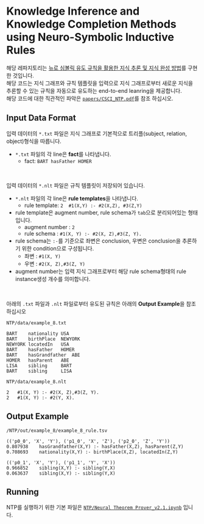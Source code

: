 # Knowledge Inference and Knowledge Completion Methods using Neuro-Symbolic Inductive Rules
해당 레파지토리는 [뉴로 심볼릭 유도 규칙을 활용한 지식 추론 및 지식 완성 방법](https://github.com/ShinWon-Chul/Neuro-Symbolic/blob/main/papers/%EB%89%B4%EB%A1%9C%20%EC%8B%AC%EB%B3%BC%EB%A6%AD%20%EA%B8%B0%EB%B0%98%20%EA%B7%9C%EC%B9%99%20%EC%9C%A0%EB%8F%84%20%EB%B0%8F%20%EC%B6%94%EB%A1%A0%20%EC%97%94%EC%A7%84%EC%9D%84%20%ED%99%9C%EC%9A%A9%ED%95%9C%20%EC%A7%80%EC%8B%9D%20%EC%99%84%EC%84%B1%20%EC%8B%9C%EC%8A%A4%ED%85%9C.pdf)를 구현한 것입니다.  
해당 코드는 지식 그래프와 규칙 템플릿을 입력으로 지식 그래프로부터 새로운 지식을 추론할 수 있는 규칙을 자동으로 유도하는 end-to-end leanring을 제공합니다.  
해당 코드에 대한 직관적인 파악은 [`papers/CSCI_NTP.pdf`](https://github.com/ShinWon-Chul/Neuro-Symbolic/blob/main/papers/CSCI_NTP.pdf)를 참조 하십시오.

## Input Data Format
입력 데이터의 `*.txt` 파일은 지식 그래프로 기본적으로 트리플(subject, relation, object)형식을 따릅니다.
- `*.txt` 파일의 각 line은 **fact**를 나타냅니다. 
	- fact: `BART hasFather HOMER`  

<br/>

입력 데이터의 `*.nlt` 파일은 규칙 템플릿이 저장되어 있습니다.  
- `*.nlt` 파일의 각 line은 **rule templates**을 나타냅니다. 
	- rule template: `2	 #1(X,Y) :- #2(X,Z), #3(Z,Y)`
- rule template은 augment number, rule schema가 `tab`으로 분리되어있는 형태입니다.
	- augment number : `2`
	- rule schema : `#1(X, Y) :- #2(X, Z),#3(Z, Y).`  
- rule schema는 `:-`를 기준으로 좌변은 conclusion, 우변은 conclusion을 추론하기 위한 condition으로 구성됩니다.  
	- 좌변 : `#1(X, Y)`
	- 우변 : `#2(X, Z),#3(Z, Y)`
- augment number는 입력 지식 그래프로부터 해당 rule schema형태의 rule instance생성 개수를 의미합니다.

<br/>

아래의 `.txt` 파일과 `.nlt` 파일로부터 유도된 규칙은 아래의 **Output Example**을 참조 하십시오  

```shell
NTP/data/example_8.txt

BART	nationality	USA
BART	birthPlace	NEWYORK
NEWYORK	locatedIn	USA
BART	hasFather	HOMER
BART	hasGrandfather	ABE
HOMER	hasParent	ABE
LISA	sibling		BART
BART	sibling		LISA
``` 
```shell
NTP/data/example_8.nlt

2	#1(X, Y) :- #2(X, Z),#3(Z, Y).
2	#1(X, Y) :- #2(Y, X).
```

## Output Example
```shell
/NTP/out/example_8/example_8_rule.tsv

(('p0_0', 'X', 'Y'), ('p1_0', 'X', 'Z'), ('p2_0', 'Z', 'Y'))
0.807938	hasGrandfather(X,Y) :- hasFather(X,Z), hasParent(Z,Y)
0.708693	nationality(X,Y) :- birthPlace(X,Z), locatedIn(Z,Y)

(('p0_1', 'X', 'Y'), ('p1_1', 'Y', 'X'))
0.966852	sibling(X,Y) :- sibling(Y,X)
0.063637	sibling(X,Y) :- sibling(Y,X)
```

## Running

NTP를 실행하기 위한 기본 파일은 [`NTP/Neural Theorem Prover_v2.1.ipynb`](/NTP/Neural%20Theorem%20Prover_v2.1.ipynb) 입니다.